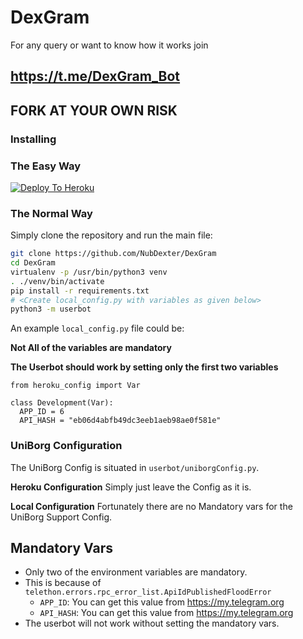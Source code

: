 # DexGram

For any query or want to know how it works join
## https://t.me/DexGram_Bot

## FORK AT YOUR OWN RISK
### Installing

### The Easy Way
[![Deploy To Heroku](https://www.herokucdn.com/deploy/button.svg)](https://heroku.com/deploy?template=https://github.com/NubDexter/DexGram)

### The Normal Way

Simply clone the repository and run the main file:
```sh
git clone https://github.com/NubDexter/DexGram
cd DexGram
virtualenv -p /usr/bin/python3 venv
. ./venv/bin/activate
pip install -r requirements.txt
# <Create local_config.py with variables as given below>
python3 -m userbot
```

An example `local_config.py` file could be:

**Not All of the variables are mandatory**

__The Userbot should work by setting only the first two variables__

```python3
from heroku_config import Var

class Development(Var):
  APP_ID = 6
  API_HASH = "eb06d4abfb49dc3eeb1aeb98ae0f581e"
```

### UniBorg Configuration

The UniBorg Config is situated in `userbot/uniborgConfig.py`.

**Heroku Configuration**
Simply just leave the Config as it is.

**Local Configuration**
Fortunately there are no Mandatory vars for the UniBorg Support Config.

## Mandatory Vars

- Only two of the environment variables are mandatory.
- This is because of `telethon.errors.rpc_error_list.ApiIdPublishedFloodError`
    - `APP_ID`:   You can get this value from https://my.telegram.org
    - `API_HASH`:   You can get this value from https://my.telegram.org
- The userbot will not work without setting the mandatory vars.
